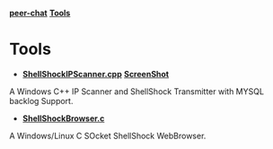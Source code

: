 **[peer-chat](../Readme.md)** **[Tools](Readme.md)**

# Tools

* **[ShellShockIPScanner.cpp](ShellShockIPScanner.cpp)** **[ScreenShot](ShellShockIPScanner.png)**

A Windows C++ IP Scanner and ShellShock Transmitter with MYSQL backlog Support.


* **[ShellShockBrowser.c](ShellShockBrowser.c)** 

A Windows/Linux C SOcket ShellShock WebBrowser.
